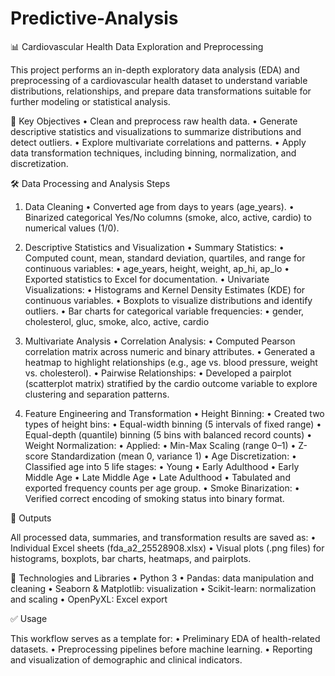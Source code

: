 # Predictive-Analysis

📊 Cardiovascular Health Data Exploration and Preprocessing

This project performs an in-depth exploratory data analysis (EDA) and preprocessing of a cardiovascular health dataset to understand variable distributions, relationships, and prepare data transformations suitable for further modeling or statistical analysis.

📝 Key Objectives
	•	Clean and preprocess raw health data.
	•	Generate descriptive statistics and visualizations to summarize distributions and detect outliers.
	•	Explore multivariate correlations and patterns.
	•	Apply data transformation techniques, including binning, normalization, and discretization.


🛠️ Data Processing and Analysis Steps

1. Data Cleaning
	•	Converted age from days to years (age_years).
	•	Binarized categorical Yes/No columns (smoke, alco, active, cardio) to numerical values (1/0).


2. Descriptive Statistics and Visualization
	•	Summary Statistics:
	•	Computed count, mean, standard deviation, quartiles, and range for continuous variables:
	•	age_years, height, weight, ap_hi, ap_lo
	•	Exported statistics to Excel for documentation.
	•	Univariate Visualizations:
	•	Histograms and Kernel Density Estimates (KDE) for continuous variables.
	•	Boxplots to visualize distributions and identify outliers.
	•	Bar charts for categorical variable frequencies:
	•	gender, cholesterol, gluc, smoke, alco, active, cardio


3. Multivariate Analysis
	•	Correlation Analysis:
	•	Computed Pearson correlation matrix across numeric and binary attributes.
	•	Generated a heatmap to highlight relationships (e.g., age vs. blood pressure, weight vs. cholesterol).
	•	Pairwise Relationships:
	•	Developed a pairplot (scatterplot matrix) stratified by the cardio outcome variable to explore clustering and separation patterns.


4. Feature Engineering and Transformation
	•	Height Binning:
	•	Created two types of height bins:
	•	Equal-width binning (5 intervals of fixed range)
	•	Equal-depth (quantile) binning (5 bins with balanced record counts)
	•	Weight Normalization:
	•	Applied:
	•	Min-Max Scaling (range 0–1)
	•	Z-score Standardization (mean 0, variance 1)
	•	Age Discretization:
	•	Classified age into 5 life stages:
	•	Young
	•	Early Adulthood
	•	Early Middle Age
	•	Late Middle Age
	•	Late Adulthood
	•	Tabulated and exported frequency counts per age group.
	•	Smoke Binarization:
	•	Verified correct encoding of smoking status into binary format.


💾 Outputs

All processed data, summaries, and transformation results are saved as:
	•	Individual Excel sheets (fda_a2_25528908.xlsx)
	•	Visual plots (.png files) for histograms, boxplots, bar charts, heatmaps, and pairplots.


🔧 Technologies and Libraries
	•	Python 3
	•	Pandas: data manipulation and cleaning
	•	Seaborn & Matplotlib: visualization
	•	Scikit-learn: normalization and scaling
	•	OpenPyXL: Excel export


✅ Usage

This workflow serves as a template for:
	•	Preliminary EDA of health-related datasets.
	•	Preprocessing pipelines before machine learning.
	•	Reporting and visualization of demographic and clinical indicators.
